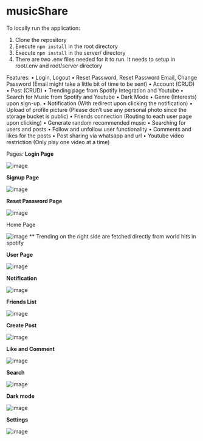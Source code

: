 # musicShare 
To locally run the application:
1. Clone the repository
2. Execute `npm install` in the root directory
3. Execute `npm install` in the server/ directory
4. There are two .env files needed for it to run. It needs to setup in root/.env and root/server directory

Features:
•	Login, Logout
•	Reset Password, Reset Password Email, Change Password (Email might take a little bit of time to be sent)
•	Account (CRUD)
•	Post (CRUD) 
•	Trending page from Spotify Integration and Youtube
•	Search for Music from Spotify and Youtube
•	Dark Mode
•	Genre (Interests) upon sign-up.
•	Notification (With redirect upon clicking the notification)
•	Upload of profile picture (Please don’t use any personal photo since the storage bucket is public)
•	Friends connection (Routing to each user page upon clicking)
•	Generate random recommended music 
•	Searching for users and posts
•	Follow and unfollow user functionality
•	Comments and likes for the posts
•	Post sharing via whatsapp and url
•	Youtube video restriction (Only play one video at a time)

Pages:
**Login Page**

![image](https://github.com/user-attachments/assets/0c4b65c0-c297-4ffc-89f1-976473dd083a)

**Signup Page**

![image](https://github.com/user-attachments/assets/661d203f-85c8-43d1-befa-8a0621dd89e7)

**Reset Password Page**

![image](https://github.com/user-attachments/assets/e3bb2559-2400-44de-9087-2ba448139597)

Home Page

![image](https://github.com/user-attachments/assets/3922676d-ecc3-4d98-bf93-5544947c2609)
** Trending on the right side are fetched directly from world hits in spotify

**User Page**

![image](https://github.com/user-attachments/assets/eabfe366-4475-400e-93f7-2bca22e17cc6)

**Notification**

![image](https://github.com/user-attachments/assets/3d05a86e-f899-4a86-bb45-e01642e96b44)

**Friends List**

![image](https://github.com/user-attachments/assets/71960604-1d47-4fad-b41a-1412cd40e222)

**Create Post**

![image](https://github.com/user-attachments/assets/9489d76b-ab1a-426a-97e0-7f6e2f18c4d7)

**Like and Comment**

![image](https://github.com/user-attachments/assets/baebf449-7b18-4472-bfe5-ec333c80ae71)

**Search**

![image](https://github.com/user-attachments/assets/e3bfe3c4-caf9-4b7a-87e1-dfbe583d3b31)

**Dark mode**

![image](https://github.com/user-attachments/assets/6a468f6c-f29e-4c2d-95f5-d76101d49bb5)

**Settings**

![image](https://github.com/user-attachments/assets/f1456492-fd2d-4db4-ad4e-a6cb22175401)
